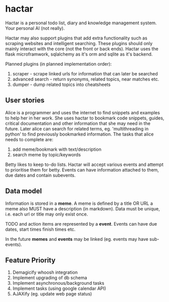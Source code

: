 hactar
======

Hactar is a personal todo list, diary and knowledge management system. Your
personal AI (not really).

Hactar may also support plugins that add extra functionality such as scraping
websites and intelligent searching. These plugins should only mainly interact
with the core (not the front or back ends). Hactar uses the flask
microframwork, sqlalchemy as it's orm and sqlite as it's backend.

Planned plugins (in planned implementation order):
 1. scraper - scrape linked urls for information that can later be searched
 2. advanced search - return synonyms, related topics, near matches etc.
 3. dumper - dump related topics into cheatsheets

User stories
------------

Alice is a programmer and uses the internet to find snippets and examples to
help her in her work. She uses hactar to bookmark code snippets, guides,
critical documentation and other information that she may need in the future.
Later alice can search for related terms, eg. 'multithreading in python' to
find previously bookmarked information.
The tasks that alice needs to complete are:
 1. add meme/bookmark with text/description
 2. search meme by topic/keywords

Betty likes to keep to-do lists. Hactar will accept various events and
attempt to prioritise them for betty. Events can have information attached to
them, due dates and contain subevents.

Data model
----------

Information is stored in a **meme**. A meme is defined by a title OR URL a meme
also MUST have a description (in markdown). Data must be unique, i.e. each url
or title may only exist once.

TODO and action items are represented by a **event**. Events can have due
dates, start times finish times etc.

In the future **memes** and **events** may be linked (eg. events may have
sub-events).

Feature Priority
----------------
 1. Demagicify whoosh integration
 1. Implement upgrading of db schema
 1. Implement asynchronous/background tasks
 1. Implement tasks (using google calendar API)
 1. AJAXify (eg. update web page status)
